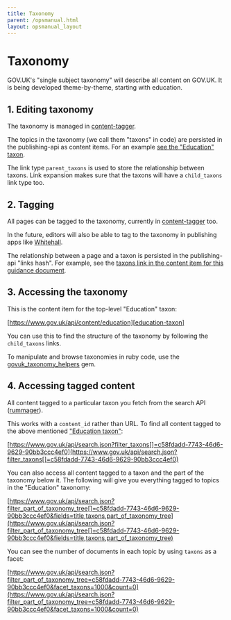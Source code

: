 ```yaml
---
title: Taxonomy
parent: /opsmanual.html
layout: opsmanual_layout
---
```


# Taxonomy

GOV.UK's "single subject taxonomy" will describe all content on GOV.UK. It is being developed theme-by-theme, starting with education.

## 1. Editing taxonomy

The taxonomy is managed in [content-tagger][edit-taxonomy].

The topics in the taxonomy (we call them "taxons" in code) are persisted in the publishing-api as content items. For an example [see the "Education" taxon][education-taxon].

The link type `parent_taxons` is used to store the relationship between taxons. Link expansion makes sure that the taxons will have a `child_taxons` link type too.

## 2. Tagging

All pages can be tagged to the taxonomy, currently in [content-tagger][content-tagger] too.

In the future, editors will also be able to tag to the taxonomy in publishing apps like [Whitehall][whitehall].

The relationship between a page and a taxon is persisted in the publishing-api "links hash". For example, see the [taxons link in the content item for this guidance document][example-guidance].

## 3. Accessing the taxonomy

This is the content item for the top-level "Education" taxon:

[https://www.gov.uk/api/content/education][education-taxon]

You can use this to find the structure of the taxonomy by following the `child_taxons` links.

To manipulate and browse taxonomies in ruby code, use the [govuk_taxonomy_helpers](http://www.rubydoc.info/gems/govuk_taxonomy_helpers) gem.

## 4. Accessing tagged content

All content tagged to a particular taxon you fetch from the search API ([rummager][rummager]).

This works with a `content_id` rather than URL. To find all content tagged to the above mentioned ["Education taxon"][education-taxon]:

[https://www.gov.uk/api/search.json?filter_taxons[]=c58fdadd-7743-46d6-9629-90bb3ccc4ef0](https://www.gov.uk/api/search.json?filter_taxons[]=c58fdadd-7743-46d6-9629-90bb3ccc4ef0)

You can also access all content tagged to a taxon and the part of the taxonomy below it. The following will give you everything tagged to topics in the "Education" taxonomy:

[https://www.gov.uk/api/search.json?filter_part_of_taxonomy_tree[]=c58fdadd-7743-46d6-9629-90bb3ccc4ef0&fields=title,taxons,part_of_taxonomy_tree](https://www.gov.uk/api/search.json?filter_part_of_taxonomy_tree[]=c58fdadd-7743-46d6-9629-90bb3ccc4ef0&fields=title,taxons,part_of_taxonomy_tree)

You can see the number of documents in each topic by using `taxons` as a facet:

[https://www.gov.uk/api/search.json?filter_part_of_taxonomy_tree=c58fdadd-7743-46d6-9629-90bb3ccc4ef0&facet_taxons=1000&count=0](https://www.gov.uk/api/search.json?filter_part_of_taxonomy_tree=c58fdadd-7743-46d6-9629-90bb3ccc4ef0&facet_taxons=1000&count=0)

[education-taxon]: https://www.gov.uk/api/content/education
[example-guidance]: https://www-origin.integration.publishing.service.gov.uk/api/content/government/publications/managing-staff-employment-in-schools
[edit-taxonomy]: https://content-tagger.publishing.service.gov.uk/taxon
[content-tagger]: https://content-tagger.publishing.service.gov.uk/
[whitehall]: /apps/whitehall.html
[rummager]: /apps/rummager.html
